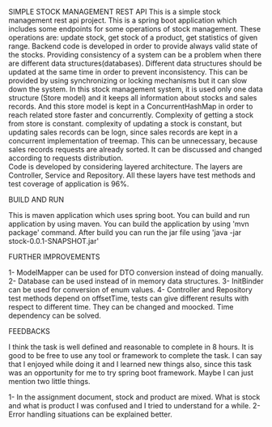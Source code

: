 SIMPLE STOCK MANAGEMENT REST API
This is a simple stock management rest api project. This is a spring boot application which includes some endpoints for some operations of stock management. These operations are: update stock, get stock of a product, get statistics of given range. Backend code is developed in order to provide always valid state of the stocks. Providing consistency of a system can be a problem when there are different data structures(databases). Different data structures should be updated at the same time in order to prevent inconsistency. This can be provided by using synchronizing or locking mechanisms but it can slow down the system. In this stock management system, it is used only one data structure (Store model) and it keeps all information about stocks and sales records. And this store model is kept in a ConcurrentHashMap in order to reach related store faster and concurrently. Complexity of getting a stock from store is constant. complexity of updating a stock is constant, but updating sales records can be logn, since sales records are kept in a concurrent implementation of treemap. This can be unnecessary, because sales records requests are already sorted. It can be discussed and changed according to requests distribution.    
Code is developed by considering layered architecture. The layers are Controller, Service and Repository.
All these layers have test methods and test coverage of application is 96%.

BUILD AND RUN

This is maven application which uses spring boot. You can build and run application by using maven.
You can build the application by using 'mvn package' command.
After build you can run the jar file using 'java -jar stock-0.0.1-SNAPSHOT.jar' 

FURTHER IMPROVEMENTS

1- ModelMapper can be used for DTO conversion instead of doing manually.
2- Database can be used instead of in memory data structures.
3- InitBinder can be used for conversion of enum values.
4- Controller and Repository test methods depend on offsetTime, tests can give different results with respect to different time. They can be changed and moocked. Time dependency can be solved.

FEEDBACKS

I think the task is well defined and reasonable to complete in 8 hours. It is good to be free to use any tool or framework to complete the task. I can say that I enjoyed while doing it and I learned new things also, since this task was an opportunity for me to try spring boot framework. Maybe I can just mention two little things.

1- In the assignment document, stock and product are mixed. What is stock and what is product I was confused and I tried to understand for a while.
2- Error handling situations can be explained better.

